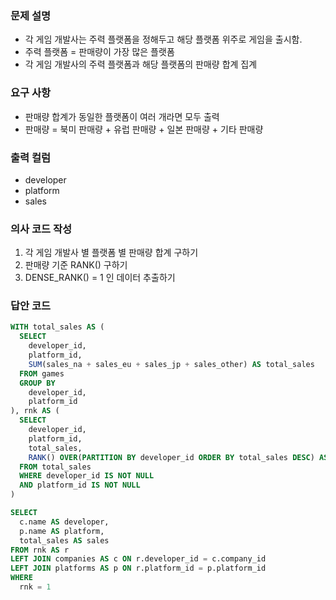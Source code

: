 ### 문제 설명
- 각 게임 개발사는 주력 플랫폼을 정해두고 해당 플랫폼 위주로 게임을 출시함.
- 주력 플랫폼 = 판매량이 가장 많은 플랫폼
- 각 게임 개발사의 주력 플랫폼과 해당 플랫폼의 판매량 합계 집계
### 요구 사항
- 판매량 합계가 동일한 플랫폼이 여러 개라면 모두 출력
- 판매량 = 북미 판매량 + 유럽 판매량 + 일본 판매량 + 기타 판매량

### 출력 컬럼
-  developer
-  platform
-  sales

### 의사 코드 작성
1. 각 게임 개발사 별 플랫폼 별 판매량 합계 구하기
2. 판매량 기준 RANK() 구하기
3. DENSE_RANK() = 1 인 데이터 추출하기

### 답안 코드
``` sql
WITH total_sales AS (
  SELECT
    developer_id,
    platform_id,
    SUM(sales_na + sales_eu + sales_jp + sales_other) AS total_sales
  FROM games
  GROUP BY
    developer_id,
    platform_id
), rnk AS (
  SELECT
    developer_id,
    platform_id,
    total_sales,
    RANK() OVER(PARTITION BY developer_id ORDER BY total_sales DESC) AS rnk
  FROM total_sales
  WHERE developer_id IS NOT NULL
  AND platform_id IS NOT NULL
)

SELECT
  c.name AS developer,
  p.name AS platform,
  total_sales AS sales
FROM rnk AS r
LEFT JOIN companies AS c ON r.developer_id = c.company_id
LEFT JOIN platforms AS p ON r.platform_id = p.platform_id
WHERE
  rnk = 1
```